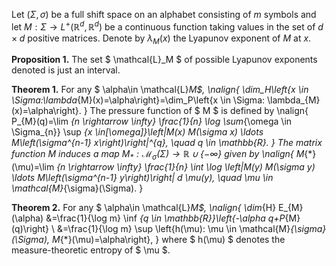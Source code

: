 Let $(\Sigma, \sigma)$ be a full shift space on an alphabet consisting of $m$ symbols and let $M: \Sigma \rightarrow L^{+}\left(\mathbb{R}^{d}, \mathbb{R}^{d}\right)$ be a continuous function taking values in the set of $d \times d$ positive matrices. Denote by $\lambda_{M}(x)$ the Lyapunov exponent of $M$ at $x$. 

**Proposition 1.** The set $ \mathcal{L}_M $ of possible Lyapunov exponents denoted   is just an interval. 

**Theorem 1.** For any $ \alpha\in  \mathcal{L}_M$,
\nalign{
\dim_H\left\{x \in \Sigma:\lambda_{M}(x)=\alpha\right\}=\dim_P\left\{x \in \Sigma: \lambda_{M}(x)=\alpha\right\}.
}
The pressure function of $ M $ is defined by
\nalign{
P_{M}(q)=\lim _{n \rightarrow \infty} \frac{1}{n} \log \sum_{\omega \in \Sigma_{n}} \sup _{x \in[\omega]}\left\|M(x) M(\sigma x) \ldots M\left(\sigma^{n-1} x\right)\right\|^{q}, \quad q \in \mathbb{R}.
}
The matrix function $M$ induces a map $M_{*}: \mathcal{M}_{\sigma}(\Sigma) \rightarrow \mathbb{R} \cup\{-\infty\}$ given by
\nalign{
M_{*}(\mu)=\lim _{n \rightarrow \infty} \frac{1}{n} \int \log \left\|M(y) M(\sigma y) \ldots M\left(\sigma^{n-1} y\right)\right\| d \mu(y), \quad \mu \in \mathcal{M}_{\sigma}(\Sigma).
}


**Theorem 2.** For any $ \alpha\in  \mathcal{L}_M$,
\nalign{ 
	\dim_{H} E_{M}(\alpha) &=\frac{1}{\log m} \inf _{q \in \mathbb{R}}\left\{-\alpha q+P_{M}(q)\right\} \\ &=\frac{1}{\log m} \sup \left\{h(\mu): \mu \in \mathcal{M}_{\sigma}(\Sigma), M_{*}(\mu)=\alpha\right\}, 
}
where $ h(\mu) $ denotes the measure-theoretic entropy of $ \mu $.